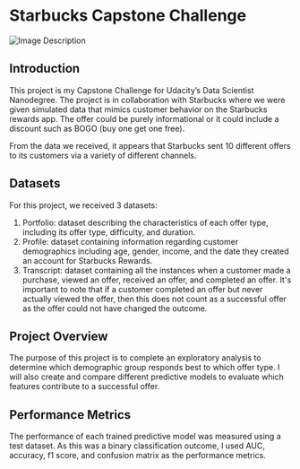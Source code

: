 
# Starbucks Capstone Challenge 
![Image Description](https://miro.medium.com/v2/resize:fit:1224/format:webp/1*lv_IE5h2CnUEVUOmK_dgpg.jpeg)

## Introduction
This project is my Capstone Challenge for Udacity’s Data Scientist Nanodegree. The project is in collaboration with Starbucks where we were given simulated data that mimics customer behavior on the Starbucks rewards app. The offer could be purely informational or it could include a discount such as BOGO (buy one get one free).

From the data we received, it appears that Starbucks sent 10 different offers to its customers via a variety of different channels.

## Datasets
For this project, we received 3 datasets:

1. Portfolio: dataset describing the characteristics of each offer type, including its offer type, difficulty, and duration.
2. Profile: dataset containing information regarding customer demographics including age, gender, income, and the date they created an account for Starbucks Rewards.
3. Transcript: dataset containing all the instances when a customer made a purchase, viewed an offer, received an offer, and completed an offer. It's important to note that if a customer completed an offer but never actually viewed the offer, then this does not count as a successful offer as the offer could not have changed the outcome.

## Project Overview
The purpose of this project is to complete an exploratory analysis to determine which demographic group responds best to which offer type. I will also create and compare different predictive models to evaluate which features contribute to a successful offer.

## Performance Metrics
The performance of each trained predictive model was measured using a test dataset. As this was a binary classification outcome, I used AUC, accuracy, f1 score, and confusion matrix as the performance metrics.